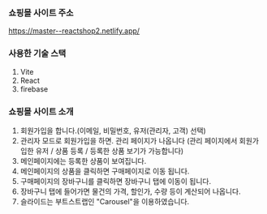 ### 쇼핑몰 사이트 주소
https://master--reactshop2.netlify.app/

### 사용한 기술 스택
1. Vite
2. React
3. firebase

### 쇼핑몰 사이트 소개
1. 회원가입을 합니다.(이메일, 비밀번호, 유저(관리자, 고객) 선택)
2. 관리자 모드로 회원가입을 하면. 관리 페이지가 나옵니다
   (관리 페이지에서 회원가입한 유저 / 상품 등록 / 등록한 상품 보기가 가능합니다)
3. 메인페이지에는 등록한 상품이 보여집니다.
4. 메인페이지의 상품을 클릭하면 구매페이지로 이동 됩니다.
5. 구매페이지의 장바구니를 클릭하면 장바구니 탭에 이동이 됩니다.
6. 장바구니 탭에 들어가면 물건의 가격, 할인가, 수량 등이 계산되어 나옵니다.
7. 슬라이드는 부트스트랩인 "Carousel"을 이용하였습니다.

